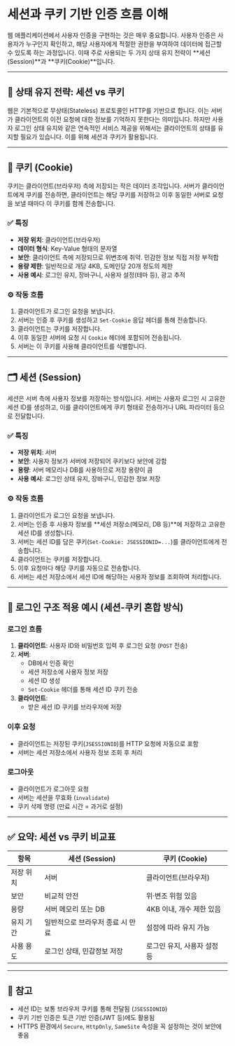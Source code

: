 # 세션과 쿠키 기반 인증 흐름 이해

웹 애플리케이션에서 사용자 인증을 구현하는 것은 매우 중요합니다. 사용자 인증은 사용자가 누구인지 확인하고, 해당 사용자에게 적절한 권한을 부여하여 데이터에 접근할 수 있도록 하는 과정입니다. 이때 주로 사용되는 두 가지 상태 유지 전략이 **세션(Session)**과 **쿠키(Cookie)**입니다.

---

## 📌 상태 유지 전략: 세션 vs 쿠키

웹은 기본적으로 무상태(Stateless) 프로토콜인 HTTP를 기반으로 합니다. 이는 서버가 클라이언트의 이전 요청에 대한 정보를 기억하지 못한다는 의미입니다. 하지만 사용자 로그인 상태 유지와 같은 연속적인 서비스 제공을 위해서는 클라이언트의 상태를 유지할 필요가 있습니다. 이를 위해 세션과 쿠키가 활용됩니다.

---

## 🍪 쿠키 (Cookie)

쿠키는 클라이언트(브라우저) 측에 저장되는 작은 데이터 조각입니다. 서버가 클라이언트에게 쿠키를 전송하면, 클라이언트는 해당 쿠키를 저장하고 이후 동일한 서버로 요청을 보낼 때마다 이 쿠키를 함께 전송합니다.

### ✅ 특징
- **저장 위치**: 클라이언트(브라우저)
- **데이터 형식**: Key-Value 형태의 문자열
- **보안**: 클라이언트 측에 저장되므로 위변조에 취약. 민감한 정보 직접 저장 부적합
- **용량 제한**: 일반적으로 개당 4KB, 도메인당 20개 정도의 제한
- **사용 예시**: 로그인 유지, 장바구니, 사용자 설정(테마 등), 광고 추적

### ⚙️ 작동 흐름
1. 클라이언트가 로그인 요청을 보냅니다.
2. 서버는 인증 후 쿠키를 생성하고 `Set-Cookie` 응답 헤더를 통해 전송합니다.
3. 클라이언트는 쿠키를 저장합니다.
4. 이후 동일한 서버에 요청 시 `Cookie` 헤더에 포함되어 전송됩니다.
5. 서버는 이 쿠키를 사용해 클라이언트를 식별합니다.

---

## 🗂️ 세션 (Session)

세션은 서버 측에 사용자 정보를 저장하는 방식입니다. 서버는 사용자 로그인 시 고유한 세션 ID를 생성하고, 이를 클라이언트에게 쿠키 형태로 전송하거나 URL 파라미터 등으로 전달합니다.

### ✅ 특징
- **저장 위치**: 서버
- **보안**: 사용자 정보가 서버에 저장되어 쿠키보다 보안에 강함
- **용량**: 서버 메모리나 DB를 사용하므로 저장 용량이 큼
- **사용 예시**: 로그인 상태 유지, 장바구니, 민감한 정보 저장

### ⚙️ 작동 흐름
1. 클라이언트가 로그인 요청을 보냅니다.
2. 서버는 인증 후 사용자 정보를 **세션 저장소(메모리, DB 등)**에 저장하고 고유한 세션 ID를 생성합니다.
3. 서버는 세션 ID를 담은 쿠키(`Set-Cookie: JSESSIONID=...`)를 클라이언트에게 전송합니다.
4. 클라이언트는 쿠키를 저장합니다.
5. 이후 요청마다 해당 쿠키를 자동으로 전송합니다.
6. 서버는 세션 저장소에서 세션 ID에 해당하는 사용자 정보를 조회하여 처리합니다.

---

## 🧩 로그인 구조 적용 예시 (세션-쿠키 혼합 방식)

### 로그인 흐름
1. **클라이언트**: 사용자 ID와 비밀번호 입력 후 로그인 요청 (`POST` 전송)
2. **서버**:
   - DB에서 인증 확인
   - 세션 저장소에 사용자 정보 저장
   - 세션 ID 생성
   - `Set-Cookie` 헤더를 통해 세션 ID 쿠키 전송
3. **클라이언트**:
   - 받은 세션 ID 쿠키를 브라우저에 저장

### 이후 요청
- 클라이언트는 저장된 쿠키(`JSESSIONID`)를 HTTP 요청에 자동으로 포함
- 서버는 세션 저장소에서 사용자 정보 조회 후 처리

### 로그아웃
- 클라이언트가 로그아웃 요청
- 서버는 세션을 무효화 (`invalidate`)
- 쿠키 삭제 명령 (만료 시간 = 과거로 설정)

---

## ✅ 요약: 세션 vs 쿠키 비교표

| 항목        | 세션 (Session)         | 쿠키 (Cookie)             |
|-------------|------------------------|---------------------------|
| 저장 위치   | 서버                   | 클라이언트(브라우저)     |
| 보안        | 비교적 안전             | 위·변조 위험 있음         |
| 용량        | 서버 메모리 또는 DB     | 4KB 이내, 개수 제한 있음  |
| 유지 기간   | 일반적으로 브라우저 종료 시 만료 | 설정에 따라 유지 가능     |
| 사용 용도   | 로그인 상태, 민감정보 저장 | 로그인 유지, 사용자 설정 등 |

---

## 📎 참고
- 세션 ID는 보통 브라우저 쿠키를 통해 전달됨 (`JSESSIONID`)
- 쿠키 기반 인증은 토큰 기반 인증(JWT 등)에도 활용됨
- HTTPS 환경에서 `Secure`, `HttpOnly`, `SameSite` 속성을 꼭 설정하는 것이 보안에 좋음

